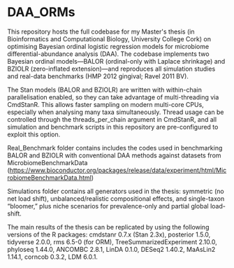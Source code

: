 # DAA_ORMs
This repository hosts the full codebase for my Master's thesis (in Bioinformatics and Computational Biology, University College Cork) on optimising Bayesian ordinal logistic regression models for microbiome differential-abundance analysis (DAA). The codebase implements two Bayesian ordinal models—BALOR (ordinal-only with Laplace shrinkage) and BZIOLR (zero-inflated extension)—and reproduces all simulation studies and real-data benchmarks (HMP 2012 gingival; Ravel 2011 BV).

The Stan models (BALOR and BZIOLR) are written with within-chain parallelisation enabled, so they can take advantage of multi-threading via CmdStanR. This allows faster sampling on modern multi-core CPUs, especially when analysing many taxa simultaneously. Thread usage can be controlled through the threads_per_chain argument in CmdStanR, and all simulation and benchmark scripts in this repository are pre-configured to exploit this option.

Real_Benchmark folder contains includes the codes used in benchmarking BALOR and BZIOLR with conventional DAA methods against datasets from MicrobiomeBenchmarkData (https://www.bioconductor.org/packages/release/data/experiment/html/MicrobiomeBenchmarkData.html)

Simulations folder contains all generators used in the thesis: symmetric (no net load shift), unbalanced/realistic compositional effects, and single-taxon “bloomer,” plus niche scenarios for prevalence-only and partial global load-shift.

The main results of the thesis can be replicated by using the following versions of the R packages: cmdstanr 0.7.x (Stan 2.3x), posterior 1.5.0, tidyverse 2.0.0, rms 6.5-0 (for ORM), TreeSummarizedExperiment 2.10.0, phyloseq 1.44.0, ANCOMBC 2.8.1, LinDA 0.1.0, DESeq2 1.40.2, MaAsLin2 1.14.1, corncob 0.3.2, LDM 6.0.1.

